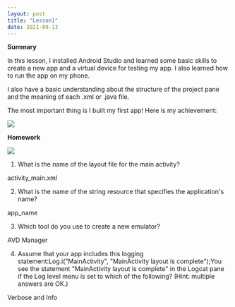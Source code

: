 ```yaml
---
layout: post
title: "Lesson1"
date: 2021-09-13
---
```


**Summary**

In this lesson, I installed Android Studio and learned some basic skills to create a new app and a virtual device for testing my app. I also learned how to run the app on my phone.

I also have a basic understanding about the structure of the project pane and the meaning of each .xml or .java file.

The most important thing is I built my first app! Here is my achievement:

![](RackMultipart20210916-4-1uiz2lo_html_eea9db77e51fc3f1.png)

**Homework**

![](RackMultipart20210916-4-1uiz2lo_html_784c46fe6c899d4a.png)

1. What is the name of the layout file for the main activity?

activity\_main.xml

2. What is the name of the string resource that specifies the application&#39;s name?

app\_name

3. Which tool do you use to create a new emulator?

AVD Manager

4. Assume that your app includes this logging statement:Log.i(&quot;MainActivity&quot;, &quot;MainActivity layout is complete&quot;);You see the statement &quot;MainActivity layout is complete&quot; in the Logcat pane if the Log level menu is set to which of the following? (Hint: multiple answers are OK.)

Verbose and Info

